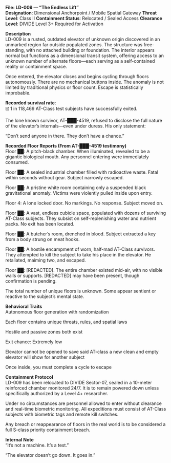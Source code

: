 **File: LD-009 — “The Endless Lift”**   
**Designation**: Dimensional Anchorpoint / Mobile Spatial Gateway
**Threat Level**: Class II
**Containment Status**: Relocated / Sealed Access
**Clearance Level**: DIVIDE Level 3+ Required for Activation

**Description**     
LD-009 is a rusted, outdated elevator of unknown origin discovered in an unmarked region far outside populated zones. The structure was free-standing, with no attached building or foundation. The interior appears normal but functions as a dimensional transit system, offering access to an unknown number of alternate floors—each serving as a self-contained reality or containment space.

Once entered, the elevator closes and begins cycling through floors autonomously. There are no mechanical buttons inside. The anomaly is not limited by traditional physics or floor count. Escape is statistically improbable.

**Recorded survival rate**:   
☑️ 1 in 118,469 AT-Class test subjects have successfully exited.

The lone known survivor, AT-███-4519, refused to disclose the full nature of the elevator’s internals—even under duress. His only statement:

“Don’t send anyone in there. They don’t have a chance.”

**Recorded Floor Reports (From AT-███-4519 testimony)**   
Floor ██: A pitch-black chamber. When illuminated, revealed to be a gigantic biological mouth. Any personnel entering were immediately consumed.

Floor ██: A sealed industrial chamber filled with radioactive waste. Fatal within seconds without gear. Subject narrowly escaped.

Floor ██: A pristine white room containing only a suspended black gravitational anomaly. Victims were violently pulled inside upon entry.

Floor 4: A lone locked door. No markings. No response. Subject moved on.

Floor ██: A vast, endless cubicle space, populated with dozens of surviving AT-Class subjects. They subsist on self-replenishing water and nutrient packs. No exit has been located.

Floor ██: A butcher’s room, drenched in blood. Subject extracted a key from a body strung on meat hooks.

Floor ██: A hostile encampment of worn, half-mad AT-Class survivors. They attempted to kill the subject to take his place in the elevator. He retaliated, maiming two, and escaped.

Floor ██: [REDACTED]. The entire chamber existed mid-air, with no visible walls or supports. [REDACTED] may have been present, though confirmation is pending.

The total number of unique floors is unknown. Some appear sentient or reactive to the subject’s mental state.

**Behavioral Traits**   
Autonomous floor generation with randomization

Each floor contains unique threats, rules, and spatial laws


Hostile and passive zones both exist

Exit chance: Extremely low

Elevator cannot be opened to save said AT-class a new clean and empty elevator will show for another subject

Once inside, you must complete a cycle to escape

**Containment Protocol**   
LD-009 has been relocated to DIVIDE Sector-07, sealed in a 10-meter reinforced chamber monitored 24/7. It is to remain powered down unless specifically authorized by a Level 4+ researcher.

Under no circumstances are personnel allowed to enter without clearance and real-time biometric monitoring. All expeditions must consist of AT-Class subjects with biometric tags and remote kill switches.

Any breach or reappearance of floors in the real world is to be considered a full S-class priority containment breach.

**Internal Note**   
“It’s not a machine. It’s a test.”

“The elevator doesn’t go down. It goes in.”
